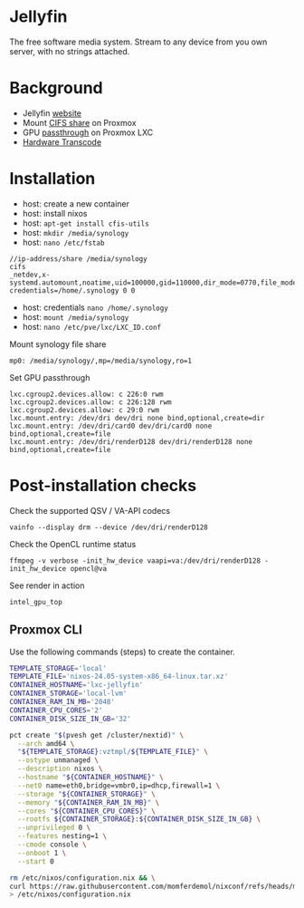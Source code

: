 # Jellyfin

The free software media system. Stream to any device from you own server, with no strings attached.

# Background

- Jellyfin [website](https://jellyfin.org/)
- Mount [CIFS share](https://forum.proxmox.com/threads/tutorial-unprivileged-lxcs-mount-cifs-shares.101795/) on Proxmox
- GPU [passthrough](https://www.simplehomelab.com/udms-11-gpu-passthrough-on-proxmox-lxc/) on Proxmox LXC
- [Hardware Transcode](https://www.youtube.com/watch?v=tWumbDlbzLY)

# Installation

- host: create a new container
- host: install nixos
- host: `apt-get install cfis-utils`
- host: `mkdir /media/synology`
- host: `nano /etc/fstab`

```
//ip-address/share /media/synology
cifs
_netdev,x-systemd.automount,noatime,uid=100000,gid=110000,dir_mode=0770,file_mode=0770,
credentials=/home/.synology 0 0
```

- host: credentials `nano /home/.synology`
- host: `mount /media/synology`
- host: `nano /etc/pve/lxc/LXC_ID.conf`

Mount synology file share
```
mp0: /media/synology/,mp=/media/synology,ro=1
```

Set GPU passthrough
```
lxc.cgroup2.devices.allow: c 226:0 rwm
lxc.cgroup2.devices.allow: c 226:128 rwm
lxc.cgroup2.devices.allow: c 29:0 rwm
lxc.mount.entry: /dev/dri dev/dri none bind,optional,create=dir
lxc.mount.entry: /dev/dri/card0 dev/dri/card0 none bind,optional,create=file
lxc.mount.entry: /dev/dri/renderD128 dev/dri/renderD128 none bind,optional,create=file
```

# Post-installation checks

Check the supported QSV / VA-API codecs
```
vainfo --display drm --device /dev/dri/renderD128
```

Check the OpenCL runtime status
```
ffmpeg -v verbose -init_hw_device vaapi=va:/dev/dri/renderD128 -init_hw_device opencl@va
```

See render in action
```
intel_gpu_top
```

## Proxmox CLI

Use the following commands (steps) to create the container.

```sh
TEMPLATE_STORAGE='local'
TEMPLATE_FILE='nixos-24.05-system-x86_64-linux.tar.xz'
CONTAINER_HOSTNAME='lxc-jellyfin'
CONTAINER_STORAGE='local-lvm'
CONTAINER_RAM_IN_MB='2048'
CONTAINER_CPU_CORES='2'
CONTAINER_DISK_SIZE_IN_GB='32'
```

```sh
pct create "$(pvesh get /cluster/nextid)" \
  --arch amd64 \
  "${TEMPLATE_STORAGE}:vztmpl/${TEMPLATE_FILE}" \
  --ostype unmanaged \
  --description nixos \
  --hostname "${CONTAINER_HOSTNAME}" \
  --net0 name=eth0,bridge=vmbr0,ip=dhcp,firewall=1 \
  --storage "${CONTAINER_STORAGE}" \
  --memory "${CONTAINER_RAM_IN_MB}" \
  --cores "${CONTAINER_CPU_CORES}" \
  --rootfs ${CONTAINER_STORAGE}:${CONTAINER_DISK_SIZE_IN_GB} \
  --unprivileged 0 \
  --features nesting=1 \
  --cmode console \
  --onboot 1 \
  --start 0
  ```

```sh
rm /etc/nixos/configuration.nix && \
curl https://raw.githubusercontent.com/momferdemol/nixconf/refs/heads/main/lxc-jellyfin/configuration.nix \
> /etc/nixos/configuration.nix
```

